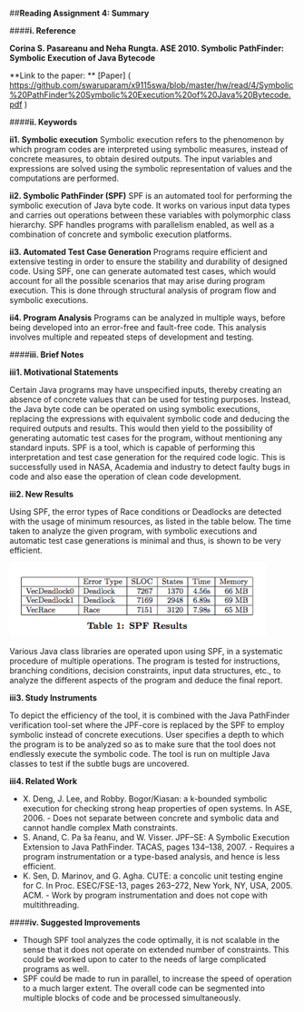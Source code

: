 ##**Reading Assignment 4: Summary**


####**i. Reference**

**Corina S. Pasareanu and Neha Rungta. ASE 2010. Symbolic PathFinder: Symbolic Execution of Java Bytecode**

**Link to the paper: ** [Paper] ( https://github.com/swaruparam/x9115swa/blob/master/hw/read/4/Symbolic%20PathFinder%20Symbolic%20Execution%20of%20Java%20Bytecode.pdf )


####**ii. Keywords**

**ii1. Symbolic execution** 
Symbolic execution refers to the phenomenon by which program codes are interpreted using symbolic measures, instead of concrete measures, to obtain desired outputs. The input variables and expressions are solved using the symbolic representation of values and the computations are performed.

**ii2. Symbolic PathFinder (SPF)**
SPF is an automated tool for performing the symbolic execution of Java byte code. It works on various input data types and carries out operations between these variables with polymorphic class hierarchy. SPF handles programs with parallelism enabled, as well as a combination of concrete and symbolic execution platforms.

**ii3. Automated Test Case Generation**
Programs require efficient and extensive testing in order to ensure the stability and durability of designed code. Using SPF, one can generate automated test cases, which would account for all the possible scenarios that may arise during program execution. This is done through structural analysis of program flow and symbolic executions.

**ii4. Program Analysis**
Programs can be analyzed in multiple ways, before being developed into an error-free and fault-free code. This analysis involves multiple and repeated steps of development and testing.  

####**iii. Brief Notes**

**iii1. Motivational Statements**

Certain Java programs may have unspecified inputs, thereby creating an absence of concrete values that can be used for testing purposes. Instead, the Java byte code can be operated on using symbolic executions, replacing the expressions with equivalent symbolic code and deducing the required outputs and results. This would then yield to the possibility of generating automatic test cases for the program, without mentioning any standard inputs. SPF is a tool, which is capable of performing this interpretation and test case generation for the required code logic. This is successfully used in NASA, Academia and industry to detect faulty bugs in code and also ease the operation of clean code development.

**iii2. New Results**

Using SPF, the error types of Race conditions or Deadlocks are detected with the usage of minimum resources, as listed in the table below. The time taken to analyze the given program, with symbolic executions and automatic test case generations is minimal and thus, is shown to be very efficient. 

![new_results](new_results.png)

Various Java class libraries are operated upon using SPF, in a systematic procedure of multiple operations. The program is tested for instructions, branching conditions, decision constraints, input data structures, etc., to analyze the different aspects of the program and deduce the final report.

**iii3. Study Instruments**

To depict the efficiency of the tool, it is combined with the Java PathFinder verification tool-set where the JPF-core is replaced by the SPF to employ symbolic instead of concrete executions. User specifies a depth to which the program is to be analyzed so as to make sure that the tool does not endlessly execute the symbolic code. The tool is run on multiple Java classes to test if the subtle bugs are uncovered. 


**iii4. Related Work**

<ul>
<li> X. Deng, J. Lee, and Robby. Bogor/Kiasan: a k-bounded symbolic execution for checking strong heap properties of open systems. In ASE, 2006. - Does not separate between concrete and symbolic data and cannot handle complex Math constraints. </li> 

<li> S. Anand, C. Pa ̆sa ̆reanu, and W. Visser. JPF–SE: A Symbolic Execution Extension to Java PathFinder. TACAS, pages 134–138, 2007. - Requires a program instrumentation or a type-based analysis, and hence is less efficient. </li> 

<li> K. Sen, D. Marinov, and G. Agha. CUTE: a concolic unit testing engine for C. In Proc. ESEC/FSE-13, pages 263–272, New York, NY, USA, 2005. ACM. - Work by program instrumentation and does not cope with multithreading.  </li>

</ul>


####**iv. Suggested Improvements**

<ul>
<li> Though SPF tool analyzes the code optimally, it is not scalable in the sense that it does not operate on extended number of constraints. This could be worked upon to cater to the needs of large complicated programs as well. </li>

<li> SPF could be made to run in parallel, to increase the speed of operation to a much larger extent. The overall code can be segmented into multiple blocks of code and be processed simultaneously. </li>

</ul>
